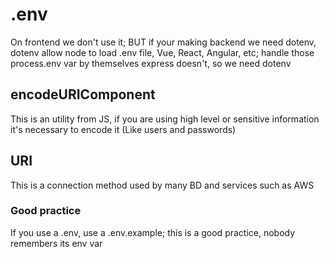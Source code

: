# .env

On frontend we don't use it; BUT if your making backend
we need dotenv, dotenv allow node to load .env file,
Vue, React, Angular, etc; handle those process.env var
by themselves express doesn't, so we need dotenv

## encodeURIComponent

This is an utility from JS, if you are using high level
or sensitive information it's necessary to encode it
(Like users and passwords)

## URI

This is a connection method used by many BD and services
such as AWS

### Good practice

If you use a .env, use a .env.example; this is a good
practice, nobody remembers its env var

